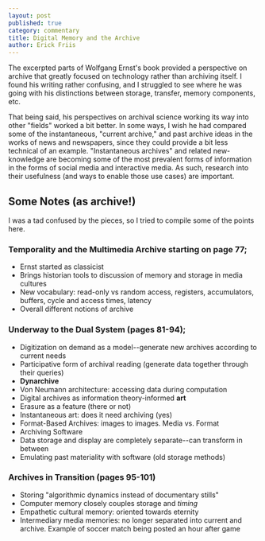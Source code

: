 ```yaml
---
layout: post
published: true
category: commentary
title: Digital Memory and the Archive
author: Erick Friis
---
```

The excerpted parts of Wolfgang Ernst's book provided a perspective on archive that greatly focused on technology rather than archiving itself. I found his writing rather confusing, and I struggled to see where he was going with his distinctions between storage, transfer, memory components, etc.

That being said, his perspectives on archival science working its way into other "fields" worked a bit better. In some ways, I wish he had compared some of the instantaneous, "current archive," and past archive ideas in the works of news and newspapers, since they could provide a bit less technical of an example. "Instantaneous archives" and related new-knowledge are becoming some of the most prevalent forms of information in the forms of social media and interactive media. As such, research into their usefulness (and ways to enable those use cases) are important.

## Some Notes (as archive!)
I was a tad confused by the pieces, so I tried to compile some of the points here.

### Temporality and the Multimedia Archive starting on page 77;
- Ernst started as classicist
- Brings historian tools to discussion of memory and storage in media cultures
- New vocabulary: read-only vs random access, registers, accumulators, buffers, cycle and access times, latency
- Overall different notions of archive


### Underway to the Dual System (pages 81-94);
- Digitization on demand as a model--generate new archives according to current needs
- Participative form of archival reading (generate data together through their queries)
- **Dynarchive**
- Von Neumann architecture: accessing data during computation
- Digital archives as information theory-informed **art**
- Erasure as a feature (there or not)
- Instantaneous art: does it need archiving (yes)
- Format-Based Archives: images to images. Media vs. Format
- Archiving Software
- Data storage and display are completely separate--can transform in between
- Emulating past materiality with software (old storage methods)

### Archives in Transition (pages 95-101)
- Storing "algorithmic dynamics instead of documentary stills"
- Computer memory closely couples storage and *timing*
- Empathetic cultural memory: oriented towards eternity
- Intermediary media memories: no longer separated into current and archive. Example of soccer match being posted an hour after game